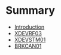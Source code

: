 # Summary

- [Introduction](./intro.md)
- [XDEVRF03](./xdevrf03.md)
- [XDEVSTM01](./xdevstm01.md)
- [BRKCAN01](./brkcan01.md)
